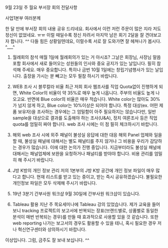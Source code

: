 9월 23일 주 월요 부서장 회의 전달사항


사업1본부 여러분께

한 달 만에 부서장 회의 내용 공유 드리네요. 
회사에서 이런 저런 주문이 많은 지라 저도 정신이 없었네요. ㅠㅠ
이럴 때일수록 정신 차려서 마지막 남은 회기 2달을 잘 견뎌보고자 합니다. ^^
다들 힘든 상황일텐데요, 이럴수록 서로 잘 도와가면 잘 헤쳐나가 봅시다. ^___^

1.	월례회의 참석
매월 1일에 월례회의가 있는 거 아시죠? 그날은 회장님, 사장님 말씀 포함 회사에서 새로 들어오는 성원들의 인사와 중요 공지가 있는 날입니다. 
필히 참석해 주세요. 매우 중요합니다. 
특히나 금번 10월 1일에는 창립기념행사가 있는 날입니다. 출장을 가시는 분 빼고는 모두 필참 하시기 바랍니다. 

2.	WEB 조사 시 블루칼라 비율
최근 저희 회사 웹조사를 직업 Quota없이 진행하게 되면, White Color의 비율이 약 35%로 매우 높게 나옵니다. 
주부의 비율도 높게 나오고요. 반면에 Blue color의 비율은 매우 적습니다. 
White color는 많아도 30%가 넘지 않게 하고, Blue color는 10%이상은 되어야 합니다. 
특정 대상(ex. 어떤 제품 보유자)을 조사하는 경우에는 그 엄밀함이 아주 필요하지는 않습니다만, 
일반 sample을 대상으로 결과를 도출해야 하는 조사(U&A), 정치 여론조사 등은 직업 quota를 엄밀히 짜야 합니다. 
web 조사 시에는 이 점 필히 체크하시기 바랍니다. 

3.	해외 web 조사 시에 외주 패널이 불성실 응답에 대한 대응
해외 Panel 업체와 일을 할 때, 불성실 패널에 대해서는 별도 패널티를 주지 않거나 그 비용을 우리가 감당하는 경우가 많습니다. 
이에 대한 논의가 진행 중입니다. 
지금부터라도 불성실 패널에 대해서는 패널업체에 보완을 요청하거나 패널티를 받야야 합니다. 
비용 관리를 엄밀히 해 주시기 바랍니다. 

4.	J방 K방의 개인 정보 관리
저의 1본부의 J방 K방 공간에 개인 정보 파일이 매우 많다고 합니다. 현재 리스트를 받고 있는 중이고, 받는 즉시 공유하겠습니다. 
불필요한 개인정보 파일은 모두 삭제해 주시기 바랍니다. 

5.	19년 3분기 간부사원 워크샵
9월 30일에 간부사원 워크샵이 있습니다. 

6.	Tableau 활용
지난 주 목요세미나에 Tableau 강의 있었습니다. 
제가 교육을 들어보니 tracking 프로젝트의 보고서에 반복되는 장표(브랜드별로, 상품별로 동일한 분석이 매번 반복되는 경우)를 만들 때 효과적으로 사용할 있을 것 같습니다. 
또한 web reporting 나가는 보고서의 경우도 활용할 수 있을 테니, 혹시 필요한 경우 저나 혁신연구센터와 상의하시기 바랍니다. 

이상입니다. 
그럼, 금주도 잘 보내 보십니다. ^^

